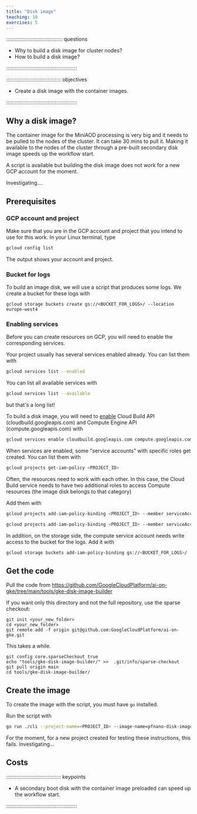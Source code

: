 ```yaml
---
title: "Disk image"
teaching: 10
exercises: 5 
---
```


:::::::::::::::::::::::::::::::::::::: questions 

- Why to build a disk image for cluster nodes?
- How to build a disk image?

::::::::::::::::::::::::::::::::::::::::::::::::

::::::::::::::::::::::::::::::::::::: objectives

- Create a disk image with the container images.

::::::::::::::::::::::::::::::::::::::::::::::::

## Why a disk image?


The container image for the MiniAOD processing is very big and it needs to be pulled to the nodes of the cluster. It can take 30 mins to pull it.
Making it available to the nodes of the cluster through a pre-built secondary disk image speeds up the workflow start.

A script is available but building the disk image does not work for a new GCP account for the moment.

Investigating....


## Prerequisites

### GCP account and project

Make sure that you are in the GCP account and project that you intend to use for this work. In your Linux terminal, type

```bash
gcloud config list
```

The output shows your account and project. 

### Bucket for logs

To build an image disk, we will use a script that produces some logs.
We create a bucket for these logs with

```
gcloud storage buckets create gs://<BUCKET_FOR_LOGS>/ --location europe-west4
```


### Enabling services

Before you can create resources on GCP, you will need to enable the corresponding services.

Your project usually has several services enabled already. You can list them with

```bash
gcloud services list --enabled
```

You can list all available services with

```bash
gcloud services list --available
```

but that's a long list!

To build a disk image, you will need to [enable](https://cloud.google.com/endpoints/docs/openapi/enable-api#enabling_an_api) Cloud Build API (cloudbuild.googleapis.com) and Compute Engine API (compute.googleapis.com) with

```bash
gcloud services enable cloudbuild.googleapis.com compute.googleapis.com
```

When services are enabled, some "service accounts" with specific roles get created. You can list them with

```bash
gcloud projects get-iam-policy <PROJECT_ID>
```

Often, the resources need to work with each other. In this case, the Cloud Build service needs to have two additional roles to access Compute resources (the image disk belongs to that category)

Add them with

```bash
gcloud projects add-iam-policy-binding <PROJECT_ID> --member serviceAccount:<PROJECT_NR>@cloudbuild.gserviceaccount.com --role roles/compute.serviceAgent
```

```bash
gcloud projects add-iam-policy-binding <PROJECT_ID> --member serviceAccount:<PROJECT_NR>@cloudbuild.gserviceaccount.com --role roles/compute.admin
```

In addition, on the storage side, the compute service account needs write access to the bucket for the logs. Add it with

```bash
gcloud storage buckets add-iam-policy-binding gs://<BUCKET_FOR_LOGS>/ --project=<PROJECT_ID> --member=serviceAccount:<PROJECT_NR>-compute@developer.gserviceaccount.com --role=roles/storage.objectCreator
```


## Get the code

Pull the code from https://github.com/GoogleCloudPlatform/ai-on-gke/tree/main/tools/gke-disk-image-builder

If you want only this directory and not the full repository, use the sparse checkout:

```
git init <your_new_folder>
cd <your_new_folder>
git remote add -f origin git@github.com:GoogleCloudPlatform/ai-on-gke.git
```

This takes a while.

```
git config core.sparseCheckout true
echo "tools/gke-disk-image-builder/" >>  .git/info/sparse-checkout
git pull origin main
cd tools/gke-disk-image-builder/
```

## Create the image

To create the image with the script, you must have `go` installed.

Run the script with

```bash
go run ./cli --project-name=<PROJECT_ID> --image-name=pfnano-disk-image --zone=europe-west4-a --gcs-path=gs://<BUCKET_FOR_LOGS> --disk-size-gb=50 --container-image=ghcr.io/katilp/pfnano-image-build:main --timeout 100m
```

For the moment, for a new project created for testing these instructions, this fails. Investigating...

## Costs






::::::::::::::::::::::::::::::::::::: keypoints 

- A secondary boot disk with the container image preloaded can speed up the workflow start.


::::::::::::::::::::::::::::::::::::::::::::::::

